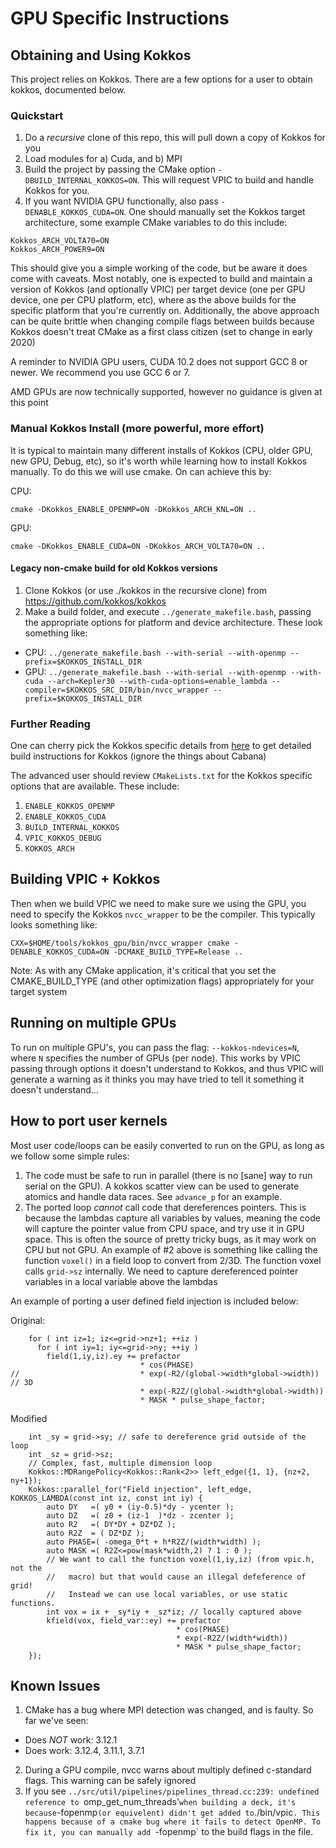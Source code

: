 # GPU Specific Instructions

## Obtaining and Using Kokkos

This project relies on Kokkos. There are a few options for a user to obtain
kokkos, documented below.

### Quickstart

1) Do a *recursive* clone of this repo, this will pull down a copy of Kokkos
for you
2) Load modules for a) Cuda, and b) MPI
3) Build the project by passing the CMake option `-DBUILD_INTERNAL_KOKKOS=ON`.
This will request VPIC to build and handle Kokkos for you.
4) If you want NVIDIA GPU functionally, also pass `-DENABLE_KOKKOS_CUDA=ON`. One
should manually set the Kokkos target architecture, some example CMake
variables to do this include:
    
```
Kokkos_ARCH_VOLTA70=ON
Kokkos_ARCH_POWER9=ON
```

This should give you a simple working of the code, but be aware it does come
with caveats. Most notably, one is expected to build and maintain a version of
Kokkos (and optionally VPIC) per target device (one per GPU device, one per CPU
platform, etc), where as the above builds for the specific platform that you're
currently on. Additionally, the above approach can be quite brittle when
changing compile flags between builds because Kokkos doesn't treat CMake as a
first class citizen (set to change in early 2020)

A reminder to NVIDIA GPU users, CUDA 10.2 does not support GCC 8 or newer. We
recommend you use GCC 6 or 7.

AMD GPUs are now technically supported, however no guidance is given at this
point

### Manual Kokkos Install (more powerful, more effort)

It is typical to maintain many different installs of Kokkos (CPU, older
GPU, new GPU, Debug, etc), so it's worth while learning how to install Kokkos
manually. To do this we will use cmake. On can achieve this by:

CPU:
```
cmake -DKokkos_ENABLE_OPENMP=ON -DKokkos_ARCH_KNL=ON ..
```

GPU:
```
cmake -DKokkos_ENABLE_CUDA=ON -DKokkos_ARCH_VOLTA70=ON ..
```

#### Legacy non-cmake build for old Kokkos versions

1) Clone Kokkos (or use ./kokkos in the recursive clone) from
https://github.com/kokkos/kokkos
2) Make a build folder, and execute `../generate_makefile.bash`, passing the
appropriate options for platform and device architecture. These look something
like:
  - CPU: `../generate_makefile.bash --with-serial --with-openmp
  --prefix=$KOKKOS_INSTALL_DIR`
  - GPU: `../generate_makefile.bash --with-serial --with-openmp --with-cuda
  --arch=Kepler30 --with-cuda-options=enable_lambda
  --compiler=$KOKKOS_SRC_DIR/bin/nvcc_wrapper --prefix=$KOKKOS_INSTALL_DIR`

### Further Reading

One can cherry pick the Kokkos specific details from
[here](https://github.com/ECP-copa/Cabana/wiki/Build-Instructions) to get
detailed build instructions for Kokkos (ignore the things about Cabana)

The advanced user should review `CMakeLists.txt` for the Kokkos specific
options that are available. These include:

1. `ENABLE_KOKKOS_OPENMP`
2. `ENABLE_KOKKOS_CUDA`
3. `BUILD_INTERNAL_KOKKOS`
4. `VPIC_KOKKOS_DEBUG`
5. `KOKKOS_ARCH`

## Building VPIC + Kokkos

Then when we build VPIC we need to make sure we using the GPU, you need to
specify the Kokkos `nvcc_wrapper` to be the compiler. This typically looks
something like:

`CXX=$HOME/tools/kokkos_gpu/bin/nvcc_wrapper cmake -DENABLE_KOKKOS_CUDA=ON -DCMAKE_BUILD_TYPE=Release ..`

Note: As with any CMake application, it's critical that you set the
CMAKE_BUILD_TYPE (and other optimization flags) appropriately for your target
system

## Running on multiple GPUs

To run on multiple GPU's, you can pass the flag: `--kokkos-ndevices=N`, where
`N` specifies the number of GPUs (per node). This works by VPIC passing through
options it doesn't understand to Kokkos, and thus VPIC will generate a warning
as it thinks you may have tried to tell it something it doesn't understand...

## How to port user kernels

Most user code/loops can be easily converted to run on the GPU, as long as we follow
some simple rules:

1) The code must be safe to run in parallel (there is no [sane] way to run serial on the GPU). A kokkos scatter view can be used to generate atomics and handle data races. See `advance_p` for an example.
2) The ported loop *cannot* call code that dereferences pointers. This is because the lambdas capture all variables by values, meaning the code will capture the pointer value from CPU space, and try use it in GPU space. This is often the source of pretty tricky bugs, as it may work on CPU but not GPU. An example of #2 above is something like calling the function `voxel()` in a field loop to convert from 2/3D. The function voxel calls `grid->sz` internally. We need to capture dereferenced pointer variables in a local variable above the lambdas

An example of porting a user defined field injection is included below:

Original:
```
    for ( int iz=1; iz<=grid->nz+1; ++iz ) 
      for ( int iy=1; iy<=grid->ny; ++iy )  
        field(1,iy,iz).ey += prefactor 
                             * cos(PHASE) 
//                           * exp(-R2/(global->width*global->width))  // 3D
                             * exp(-R2Z/(global->width*global->width))
                             * MASK * pulse_shape_factor;
```

Modified
```
    int _sy = grid->sy; // safe to dereference grid outside of the loop
    int _sz = grid->sz;
    // Complex, fast, multiple dimension loop
    Kokkos::MDRangePolicy<Kokkos::Rank<2>> left_edge({1, 1}, {nz+2, ny+1});
    Kokkos::parallel_for("Field injection", left_edge, KOKKOS_LAMBDA(const int iz, const int iy) {
        auto DY   =( y0 + (iy-0.5)*dy - ycenter );
        auto DZ   =( z0 + (iz-1  )*dz - zcenter );
        auto R2   =( DY*DY + DZ*DZ );
        auto R2Z  = ( DZ*DZ );                                   
        auto PHASE=( -omega_0*t + h*R2Z/(width*width) );
        auto MASK =( R2Z<=pow(mask*width,2) ? 1 : 0 );
        // We want to call the function voxel(1,iy,iz) (from vpic.h, not the
        //   macro) but that would cause an illegal defeference of grid!
        //   Instead we can use local variables, or use static functions. 
        int vox = ix + _sy*iy + _sz*iz; // locally captured above
        kfield(vox, field_var::ey) += prefactor 
                                     * cos(PHASE) 
                                     * exp(-R2Z/(width*width))
                                     * MASK * pulse_shape_factor;
    });
```

## Known Issues

1. CMake has a bug where MPI detection was changed, and is faulty. So far we've
seen:
  - Does *NOT* work: 3.12.1
  - Does work: 3.12.4, 3.11.1, 3.7.1
2. During a GPU compile, nvcc warns about multiply defined c-standard flags.
   This warning can be safely ignored
3. If you see `../src/util/pipelines/pipelines_thread.cc:239: undefined
   reference to `omp_get_num_threads'` when building a deck, it's because
   `-fopenmp` (or equivelent) didn't get added to `./bin/vpic`. This happens
   because of a cmake bug where it fails to detect OpenMP. To fix it, you can
   manually add `-fopenmp` to the build flags in the file.
